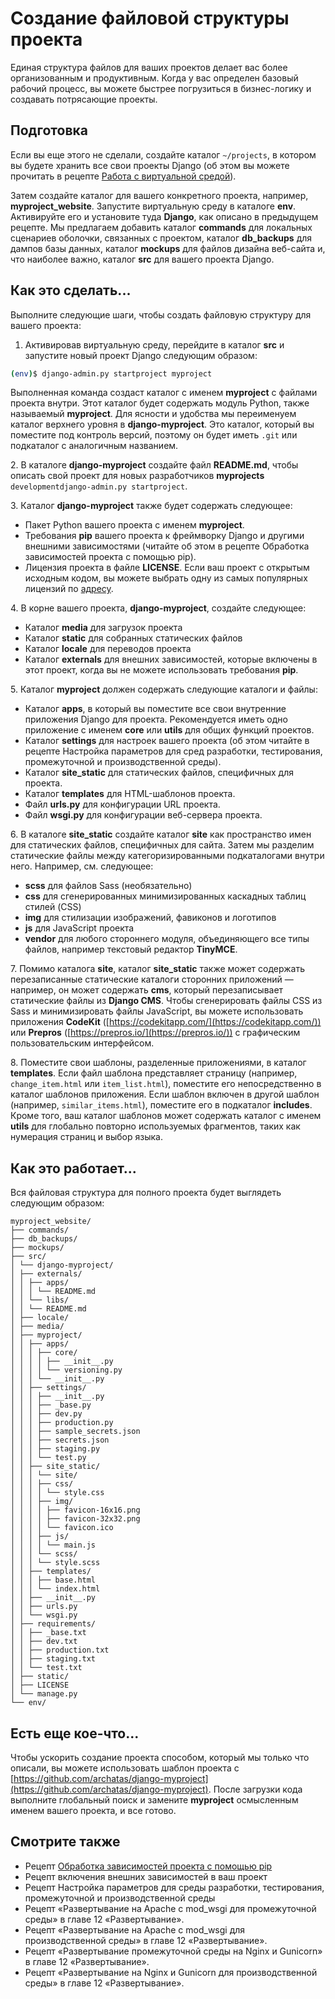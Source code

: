 # Создание файловой структуры проекта

Единая структура файлов для ваших проектов делает вас более организованным и продуктивным. Когда у вас определен базовый рабочий процесс, вы можете быстрее погрузиться в бизнес-логику и создавать потрясающие проекты.

## Подготовка

Если вы еще этого не сделали, создайте каталог `~/projects`, в котором вы будете хранить все свои проекты Django (об этом вы можете прочитать в рецепте [Работа с виртуальной средой](rabota-s-virtualnoi-sredoi.md)).

Затем создайте каталог для вашего конкретного проекта, например, **myproject\_website**. Запустите виртуальную среду в каталоге **env**. Активируйте его и установите туда **Django**, как описано в предыдущем рецепте. Мы предлагаем добавить каталог **commands** для локальных сценариев оболочки, связанных с проектом, каталог **db\_backups** для дампов базы данных, каталог **mockups** для файлов дизайна веб-сайта и, что наиболее важно, каталог **src** для вашего проекта Django.

## Как это сделать...

Выполните следующие шаги, чтобы создать файловую структуру для вашего проекта:

1. Активировав виртуальную среду, перейдите в каталог **src** и запустите новый проект Django следующим образом:

```bash
(env)$ django-admin.py startproject myproject
```

Выполненная команда создаст каталог с именем **myproject** с файлами проекта внутри. Этот каталог будет содержать модуль Python, также называемый **myproject**. Для ясности и удобства мы переименуем каталог верхнего уровня в **django-myproject**. Это каталог, который вы поместите под контроль версий, поэтому он будет иметь `.git` или подкаталог с аналогичным названием.

2\. В каталоге **django-myproject** создайте файл **README.md**, чтобы описать свой проект для новых разработчиков **myprojects** `developmentdjango-admin.py startproject`.

3\. Каталог **django-myproject** также будет содержать следующее:

* Пакет Python вашего проекта с именем **myproject**.
* Требования **pip** вашего проекта к фреймворку Django и другими внешними зависимостями (читайте об этом в рецепте Обработка зависимостей проекта с помощью pip).
* Лицензия проекта в файле **LICENSE**. Если ваш проект с открытым исходным кодом, вы можете выбрать одну из самых популярных лицензий по [адресу](https://choosealicense.com/).

4\. В корне вашего проекта, **django-myproject**, создайте следующее:

* Каталог **media** для загрузок проекта
* Каталог **static** для собранных статических файлов
* Каталог **locale** для переводов проекта
* Каталог **externals** для внешних зависимостей, которые включены в этот проект, когда вы не можете использовать требования **pip**.

5\. Каталог **myproject** должен содержать следующие каталоги и файлы:

* Каталог **apps**, в который вы поместите все свои внутренние приложения Django для проекта. Рекомендуется иметь одно приложение с именем **core** или **utils** для общих функций проектов.
* Каталог **settings** для настроек вашего проекта (об этом читайте в рецепте Настройка параметров для сред разработки, тестирования, промежуточной и производственной среды).
* Каталог **site\_static** для статических файлов, специфичных для проекта.
* Каталог **templates** для HTML-шаблонов проекта.
* Файл **urls.py** для конфигурации URL проекта.
* Файл **wsgi.py** для конфигурации веб-сервера проекта.

6\. В каталоге **site\_static** создайте каталог **site** как пространство имен для статических файлов, специфичных для сайта. Затем мы разделим статические файлы между категоризированными подкаталогами внутри него. Например, см. следующее:

* **scss** для файлов Sass (необязательно)
* **css** для сгенерированных минимизированных каскадных таблиц стилей (CSS)
* **img** для стилизации изображений, фавиконов и логотипов
* **js** для JavaScript проекта
* **vendor** для любого стороннего модуля, объединяющего все типы файлов, например текстовый редактор **TinyMCE**.

7\. Помимо каталога **site**, каталог **site\_static** также может содержать перезаписанные статические каталоги сторонних приложений — например, он может содержать **cms**, который перезаписывает статические файлы из **Django CMS**. Чтобы сгенерировать файлы CSS из Sass и минимизировать файлы JavaScript, вы можете использовать приложения **CodeKit** ([https://codekitapp.com/](https://codekitapp.com/)) или **Prepros** ([https://prepros.io/](https://prepros.io/)) с графическим пользовательским интерфейсом.

8\. Поместите свои шаблоны, разделенные приложениями, в каталог **templates**. Если файл шаблона представляет страницу (например, `change_item.html` или `item_list.html`), поместите его непосредственно в каталог шаблонов приложения. Если шаблон включен в другой шаблон (например, `similar_items.html`), поместите его в подкаталог **includes**. Кроме того, ваш каталог шаблонов может содержать каталог с именем **utils** для глобально повторно используемых фрагментов, таких как нумерация страниц и выбор языка.

## Как это работает...

Вся файловая структура для полного проекта будет выглядеть следующим образом:

```
myproject_website/
├── commands/
├── db_backups/
├── mockups/
├── src/
│ └── django-myproject/
│ ├── externals/
│ │ ├── apps/
│ │ │ └── README.md
│ │ └── libs/
│ │ └── README.md
│ ├── locale/
│ ├── media/
│ ├── myproject/
│ │ ├── apps/
│ │ │ ├── core/
│ │ │ │ ├── __init__.py
│ │ │ │ └── versioning.py
│ │ │ └── __init__.py
│ │ ├── settings/
│ │ │ ├── __init__.py
│ │ │ ├── _base.py
│ │ │ ├── dev.py
│ │ │ ├── production.py
│ │ │ ├── sample_secrets.json
│ │ │ ├── secrets.json
│ │ │ ├── staging.py
│ │ │ └── test.py
│ │ ├── site_static/
│ │ │ └── site/
│ │ │ ├── css/
│ │ │ │ └── style.css
│ │ │ ├── img/
│ │ │ │ ├── favicon-16x16.png
│ │ │ │ ├── favicon-32x32.png
│ │ │ │ └── favicon.ico
│ │ │ ├── js/
│ │ │ │ └── main.js
│ │ │ └── scss/
│ │ │ └── style.scss
│ │ ├── templates/
│ │ │ ├── base.html
│ │ │ └── index.html
│ │ ├── __init__.py
│ │ ├── urls.py
│ │ └── wsgi.py
│ ├── requirements/
│ │ ├── _base.txt
│ │ ├── dev.txt
│ │ ├── production.txt
│ │ ├── staging.txt
│ │ └── test.txt
│ ├── static/
│ ├── LICENSE
│ └── manage.py
└── env/
```

## Есть еще кое-что...

Чтобы ускорить создание проекта способом, который мы только что описали, вы можете использовать шаблон проекта с [https://github.com/archatas/django-myproject](https://github.com/archatas/django-myproject). После загрузки кода выполните глобальный поиск и замените **myproject** осмысленным именем вашего проекта, и все готово.

## Смотрите также

* Рецепт [Обработка зависимостей проекта с помощью pip](1.5-obrabotka-zavisimostei-proekta-s-pomoshyu-pip.md)
* Рецепт включения внешних зависимостей в ваш проект
* Рецепт Настройка параметров для среды разработки, тестирования, промежуточной и производственной среды
* Рецепт «Развертывание на Apache с mod\_wsgi для промежуточной среды» в главе 12 «Развертывание».
* Рецепт «Развертывание на Apache с mod\_wsgi для производственной среды» в главе 12 «Развертывание».
* Рецепт «Развертывание промежуточной среды на Nginx и Gunicorn» в главе 12 «Развертывание».
* Рецепт «Развертывание на Nginx и Gunicorn для производственной среды» в главе 12 «Развертывание».
